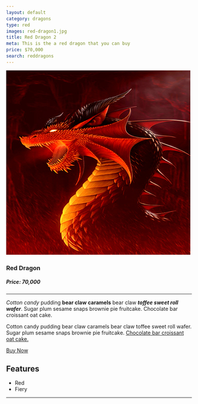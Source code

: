 ```yaml
---
layout: default
category: dragons
type: red
images: red-dragon1.jpg
title: Red Dragon 2
meta: This is the a red dragon that you can buy
price: $70,000
search: reddragons
---
```


![images](/images/red-dragon1.jpg)

### Red Dragon
##### Price: 70,000

<hr>

*Cotton candy* pudding **bear claw caramels** bear claw ***toffee sweet roll wafer***. Sugar plum sesame snaps brownie pie fruitcake. Chocolate bar croissant oat cake.

Cotton candy pudding bear claw caramels bear claw toffee sweet roll wafer. Sugar plum sesame snaps brownie pie fruitcake. [Chocolate bar croissant oat cake.]()

<a class="btn2" href="{{site.baseurl}}/cart/"> Buy Now</a>

## Features

- Red
- Fiery

<hr>
